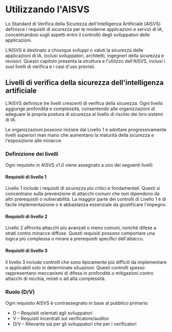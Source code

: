 # Utilizzando l'AISVS

Lo Standard di Verifica della Sicurezza dell'Intelligenza Artificiale (AISVS) definisce i requisiti di sicurezza per le moderne applicazioni e servizi di IA, concentrandosi sugli aspetti entro il controllo degli sviluppatori delle applicazioni.

L'AISVS è destinato a chiunque sviluppi o valuti la sicurezza delle applicazioni di IA, inclusi sviluppatori, architetti, ingegneri della sicurezza e revisori. Questo capitolo presenta la struttura e l'utilizzo dell'AISVS, inclusi i suoi livelli di verifica e i casi d'uso previsti.

## Livelli di verifica della sicurezza dell'intelligenza artificiale

L'AISVS definisce tre livelli crescenti di verifica della sicurezza. Ogni livello aggiunge profondità e complessità, consentendo alle organizzazioni di adeguare la propria postura di sicurezza al livello di rischio dei loro sistemi di IA.

Le organizzazioni possono iniziare dal Livello 1 e adottare progressivamente livelli superiori man mano che aumentano la maturità della sicurezza e l'esposizione alle minacce.

### Definizione dei livelli

Ogni requisito in AISVS v1.0 viene assegnato a uno dei seguenti livelli:

#### Requisiti di livello 1

Livello 1 include i requisiti di sicurezza più critici e fondamentali. Questi si concentrano sulla prevenzione di attacchi comuni che non dipendono da altri prerequisiti o vulnerabilità. La maggior parte dei controlli di Livello 1 è di facile implementazione o è abbastanza essenziale da giustificare l'impegno.

#### Requisiti di livello 2

Livello 2 affronta attacchi più avanzati o meno comuni, nonché difese a strati contro minacce diffuse. Questi requisiti possono comportare una logica più complessa o mirare a prerequisiti specifici dell'attacco.

#### Requisiti di livello 3

Il livello 3 include controlli che sono tipicamente più difficili da implementare o applicabili solo in determinate situazioni. Questi controlli spesso rappresentano meccanismi di difesa in profondità o mitigazioni contro attacchi di nicchia, mirati o ad alta complessità.

### Ruolo (D/V)

Ogni requisito AISVS è contrassegnato in base al pubblico primario:

* D – Requisiti orientati agli sviluppatori
* V – Requisiti incentrati sul verificatore/auditor
* D/V – Rilevante sia per gli sviluppatori che per i verificatori

